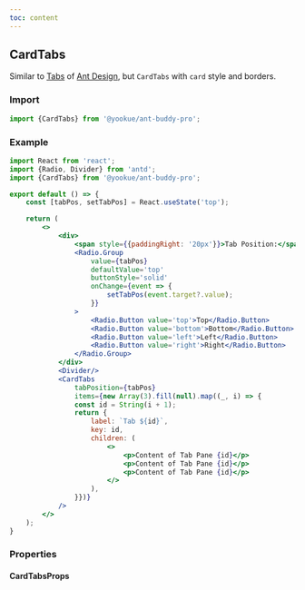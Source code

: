 ```yaml
---
toc: content
---
```


## CardTabs

Similar to [Tabs](https://4x.ant.design/components/tabs/) of [Ant Design](https://ant.design/), but `CardTabs` with `card` style and borders.

### Import

```jsx | pure
import {CardTabs} from '@yookue/ant-buddy-pro';
```

### Example

```jsx
import React from 'react';
import {Radio, Divider} from 'antd';
import {CardTabs} from '@yookue/ant-buddy-pro';

export default () => {
    const [tabPos, setTabPos] = React.useState('top');

    return (
        <>
            <div>
                <span style={{paddingRight: '20px'}}>Tab Position:</span>
                <Radio.Group
                    value={tabPos}
                    defaultValue='top'
                    buttonStyle='solid'
                    onChange={event => {
                        setTabPos(event.target?.value);
                    }}
                >
                    <Radio.Button value='top'>Top</Radio.Button>
                    <Radio.Button value='bottom'>Bottom</Radio.Button>
                    <Radio.Button value='left'>Left</Radio.Button>
                    <Radio.Button value='right'>Right</Radio.Button>
                </Radio.Group>
            </div>
            <Divider/>
            <CardTabs
                tabPosition={tabPos}
                items={new Array(3).fill(null).map((_, i) => {
                const id = String(i + 1);
                return {
                    label: `Tab ${id}`,
                    key: id,
                    children: (
                        <>
                            <p>Content of Tab Pane {id}</p>
                            <p>Content of Tab Pane {id}</p>
                            <p>Content of Tab Pane {id}</p>
                        </>
                    ),
                }})}
            />
        </>
    );
}
```

### Properties

#### CardTabsProps

<API src="@/layout/CardTabs/index.tsx" hideTitle></API>
